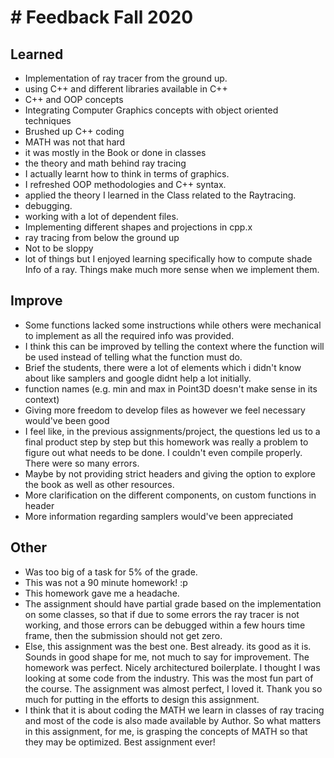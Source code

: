 # # Feedback Fall 2020

Learned
--

- Implementation of ray tracer from the ground up.
- using C++ and different libraries available in C++
- C++ and OOP concepts
- Integrating Computer Graphics concepts with object oriented techniques
- Brushed up C++ coding
- MATH was not that hard
- it was mostly in the Book or done in classes
- the theory and math behind ray tracing
- I actually learnt how to think in terms of graphics.
- I refreshed OOP methodologies and C++ syntax.
- applied the theory I learned in the Class related to the Raytracing.
- debugging. 
- working with a lot of dependent files.
- Implementing different shapes and projections in cpp.x
- ray tracing from below the ground up
- Not to be sloppy
- lot of things but I enjoyed learning specifically how to compute shade Info of a ray. Things make much more sense when we implement them.

Improve
--

- Some functions lacked some instructions while others were mechanical to implement as all the required info was provided.
- I think this can be improved by telling the context where the function will be used instead of telling what the function must do.
- Brief the students, there were a lot of elements which i didn't know about like samplers and google didnt help a lot initially.
- function names (e.g. min and max in Point3D doesn't make sense in its context)
- Giving more freedom to develop files as however we feel necessary would've been good
- I feel like, in the previous assignments/project, the questions led us to a final product step by step but this homework was really a problem to figure out what needs to be done. I couldn't even compile properly. There were so many errors.
- Maybe by not providing strict headers and giving the option to explore the book as well as other resources.
- More clarification on the different components, on custom functions in header
- More information regarding samplers would've been appreciated

Other
--
- Was too big of a task for 5% of the grade.
- This was not a 90 minute homework! :p
- This homework gave me a headache.
- The assignment should have partial grade based on the implementation on some classes, so that if due to some errors the ray tracer is not working, and those errors can be debugged within a few hours time frame, then the submission should not get zero.
- Else, this assignment was the best one. Best already. its good as it is. Sounds in good shape for me, not much to say for improvement. The homework was perfect. Nicely architectured boilerplate. I thought I was looking at some code from the industry. This was the most fun part of the course. The assignment was almost perfect, I loved it. Thank you so much for putting in the efforts to design this assignment.
- I think that it is about coding the MATH we learn in classes of ray tracing and most of the code is also made available by Author. So what matters in this assignment, for me, is grasping the concepts of MATH so that they may be optimized.
Best assignment ever!
